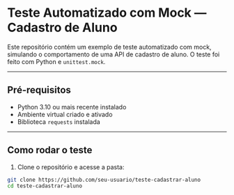 # Teste Automatizado com Mock — Cadastro de Aluno

Este repositório contém um exemplo de teste automatizado com mock, simulando o comportamento de uma API de cadastro de aluno. O teste foi feito com Python e `unittest.mock`.

---

## Pré-requisitos

- Python 3.10 ou mais recente instalado
- Ambiente virtual criado e ativado
- Biblioteca `requests` instalada

---

## Como rodar o teste

1. Clone o repositório e acesse a pasta:

```bash
git clone https://github.com/seu-usuario/teste-cadastrar-aluno
cd teste-cadastrar-aluno